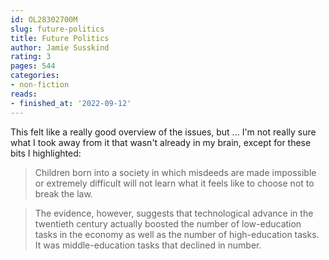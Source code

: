 ```yaml
---
id: OL28302700M
slug: future-politics
title: Future Politics
author: Jamie Susskind
rating: 3
pages: 544
categories:
- non-fiction
reads:
- finished_at: '2022-09-12'
---
```

This felt like a really good overview of the issues, but ... I'm not really sure what I took away from it that wasn't already in my brain, except for these bits I highlighted:

> Children born into a society in which misdeeds are made impossible or extremely difficult will not learn what it feels like to choose not to break the law.

> The evidence, however, suggests that technological advance in the twentieth century actually boosted the number of low-education tasks in the economy as well as the number of high-education tasks. It was middle-education tasks that declined in number.
